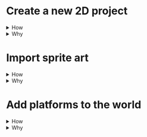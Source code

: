 
# Create a new 2D project

<details>
<summary>How</summary>
https://store.unity.com/download

<img src="https://i.imgur.com/T2iZrmK.png" width=50% />

TODO
</details>
<details>
<summary>Why</summary>
TODO
Unity is a 3D engine.  2D just sets default settings.
</details>

# Import sprite art

<details>
<summary>How</summary>
<img src="https://i.imgur.com/lvN6QmZ.png" width=50% />
* Right click in the Project Assets directory
* Create new folder
** You can rename folders by selecting and pressing F2

</details>

<details>
<summary>Why</summary>
aoeu
</details>

# Add platforms to the world

<details>
<summary>How</summary>
* Import art
TODO
</details>
<details>
<summary>Why</summary>
TODO

</details>
